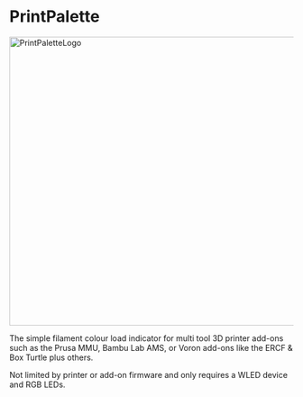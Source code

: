 # PrintPalette

<img width="512" height="512" alt="PrintPaletteLogo" src="https://github.com/user-attachments/assets/be7c37ad-a735-47a8-87ea-685d6eb9c67c" />

The simple filament colour load indicator for multi tool 3D printer add-ons such as the Prusa MMU, Bambu Lab AMS, or Voron add-ons like the ERCF & Box Turtle plus others.

Not limited by printer or add-on firmware and only requires a WLED device and RGB LEDs. 
